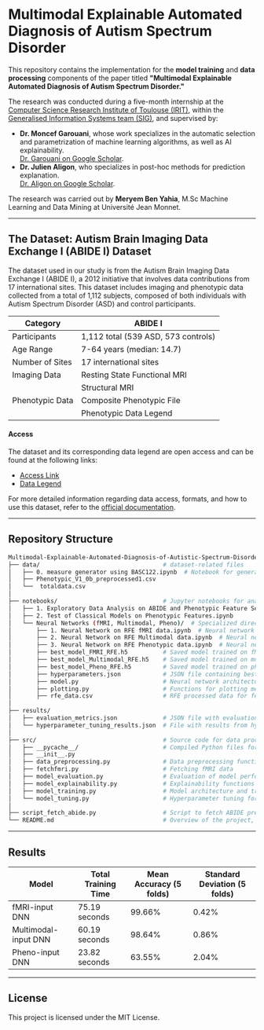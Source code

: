 # Multimodal Explainable Automated Diagnosis of Autism Spectrum Disorder

This repository contains the implementation for the **model training** and **data processing** components of the paper titled **"Multimodal Explainable Automated Diagnosis of Autism Spectrum Disorder."**

The research was conducted during a five-month internship at the [Computer Science Research Institute of Toulouse (IRIT)](https://www.irit.fr/en/home/), within the [Generalised Information Systems team (SIG)](https://www.irit.fr/en/departement/dep-data-management/sig-team/), 
and supervised by:
- **Dr. Moncef Garouani**, whose work specializes in the automatic selection and parametrization of machine learning algorithms, as well as AI explainability. <br>
  [Dr. Garouani on Google Scholar](https://scholar.google.fr/citations?user=4nXi7GAAAAAJ&hl=fr).
- **Dr. Julien Aligon**, who specializes in post-hoc methods for prediction explanation. <br>
  [Dr. Aligon on Google Scholar](https://scholar.google.fr/citations?user=SL-IYIQAAAAJ&hl=fr).

The research was carried out by **Meryem Ben Yahia**, M.Sc Machine Learning and Data Mining at Université Jean Monnet.

---
## The Dataset: Autism Brain Imaging Data Exchange I (ABIDE I) Dataset

The dataset used in our study is from the Autism Brain Imaging Data Exchange I (ABIDE I), a 2012 initiative that involves data contributions from 17 international sites. This dataset includes imaging and phenotypic data collected from a total of 1,112 subjects, composed of both individuals with Autism Spectrum Disorder (ASD) and control participants. 

| Category         | ABIDE I                               |
|------------------|---------------------------------------|
| Participants     | 1,112 total (539 ASD, 573 controls)   |
| Age Range        | 7-64 years (median: 14.7)             |
| Number of Sites  | 17 international sites                |
| Imaging Data     | Resting State Functional MRI         
|                  | Structural MRI                      |
| Phenotypic Data  | Composite Phenotypic File           |
|                  | Phenotypic Data Legend              |

#### Access
The dataset and its corresponding data legend are open access and can be found at the following links:
- [Access Link](https://fcon_1000.projects.nitrc.org/indi/abide/abide_I.html)
- [Data Legend](https://fcon_1000.projects.nitrc.org/indi/abide/ABIDEII_Data_Legend.pdf)

For more detailed information regarding data access, formats, and how to use this dataset, refer to the [official documentation](https://fcon_1000.projects.nitrc.org/indi/abide/).


---
## Repository Structure
```bash
Multimodal-Explainable-Automated-Diagnosis-of-Autistic-Spectrum-Disorder/
├── data/                                   # dataset-related files
│   ├── 0. measure generator using BASC122.ipynb  # Notebook for generating measures using the BASC122 atlas
│   ├── Phenotypic_V1_0b_preprocessed1.csv     
│   └──  totaldata.csv                        
│ 
├── notebooks/                              # Jupyter notebooks for analysis and model development
│   ├── 1. Exploratory Data Analysis on ABIDE and Phenotypic Feature Selection.ipynb  
│   ├── 2. Test of Classical Models on Phenotypic Features.ipynb 
│   └── Neural Networks (fMRI, Multimodal, Pheno)/  # Specialized directory for neural network models
│       ├── 1. Neural Network on RFE fMRI data.ipynb  # Neural network model training on fMRI data
│       ├── 2. Neural Network on RFE Multimodal data.ipynb  # Neural network model training on multimodal data
│       ├── 3. Neural Network on RFE Phenotypic data.ipynb  # Neural network model training on phenotypic data
│       ├── best_model_FMRI_RFE.h5          # Saved model trained on fMRI data
│       ├── best_model_Multimodal_RFE.h5    # Saved model trained on multimodal data
│       ├── best_model_Pheno_RFE.h5         # Saved model trained on phenotypic data
│       ├── hyperparameters.json            # JSON file containing best model hyperparameters
│       ├── model.py                        # Neural network architecture definition
│       ├── plotting.py                     # Functions for plotting metrics
│       ├── rfe_data.csv                    # RFE processed data for feature selection
│  
├── results/                               
│   ├── evaluation_metrics.json             # JSON file with evaluation metrics
│   └── hyperparameter_tuning_results.json  # File with results from hyperparameter tuning for classical models
│   
├── src/                                    # Source code for data processing, model building, and evaluation
│   ├── __pycache__/                        # Compiled Python files for optimization
│   ├── __init__.py                         
│   ├── data_preprocessing.py               # Data preprocessing functions
│   ├── fetchfmri.py                        # Fetching fMRI data
│   ├── model_evaluation.py                 # Evaluation of model performance
│   ├── model_explainability.py             # Explainability functions (e.g., SHAP)
│   ├── model_training.py                   # Model architecture and training routines
│   └── model_tuning.py                     # Hyperparameter tuning for the model
│
├── script_fetch_abide.py                   # Script to fetch ABIDE pre-processed CPAC Pipeline
└── README.md                               # Overview of the project, installation instructions, and usage
```
---
## Results

| Model      | Total Training Time | Mean Accuracy (5 folds) | Standard Deviation (5 folds) |
|------------|---------------------|-------------------------|------------------------------|
| fMRI-input DNN      | 75.19 seconds        | 99.66%                  | 0.42%                        |
| Multimodal-input DNN | 60.19 seconds        | 98.64%                  | 0.86%                        |
| Pheno-input DNN      | 23.82 seconds        | 63.55%                  | 2.04%                        |



---
## License

This project is licensed under the MIT License. 

